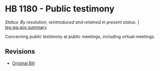 # HB 1180 - Public testimony
*Status: By resolution, reintroduced and retained in present status.* | [leg.wa.gov summary](https://app.leg.wa.gov/billsummary?BillNumber=1180&Year=2021)

Concerning public testimony at public meetings, including virtual meetings.

## Revisions
* [Original Bill](1/)